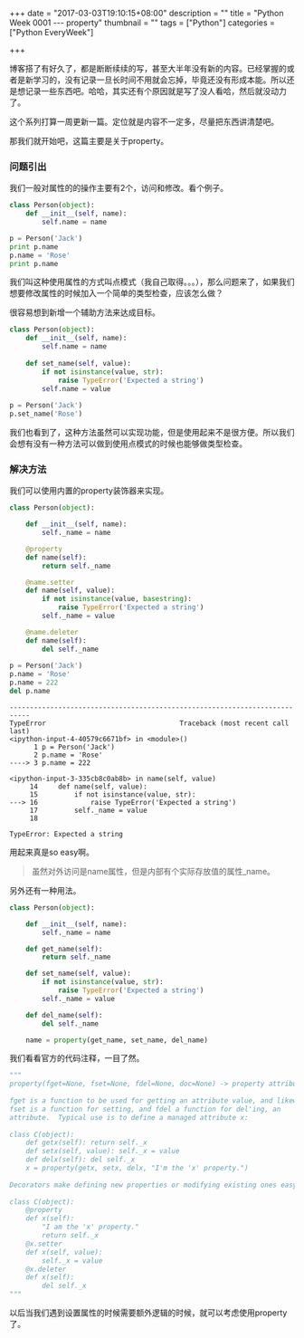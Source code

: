 +++
date = "2017-03-03T19:10:15+08:00"
description = ""
title = "Python Week 0001 --- property"
thumbnail = ""
tags = ["Python"]
categories = ["Python EveryWeek"]

+++


博客搭了有好久了，都是断断续续的写，甚至大半年没有新的内容。已经掌握的或者是新学习的，没有记录一旦长时间不用就会忘掉，毕竟还没有形成本能。所以还是想记录一些东西吧。哈哈，其实还有个原因就是写了没人看哈，然后就没动力了。

这个系列打算一周更新一篇。定位就是内容不一定多，尽量把东西讲清楚吧。

那我们就开始吧，这篇主要是关于property。

<!--more-->

### 问题引出

我们一般对属性的的操作主要有2个，访问和修改。看个例子。

```python
class Person(object):
    def __init__(self, name):
        self.name = name

p = Person('Jack')
print p.name
p.name = 'Rose'
print p.name

```

我们叫这种使用属性的方式叫点模式（我自己取得。。。），那么问题来了，如果我们想要修改属性的时候加入一个简单的类型检查，应该怎么做？

很容易想到新增一个辅助方法来达成目标。

```python
class Person(object):
    def __init__(self, name):
        self.name = name
    
    def set_name(self, value):
        if not isinstance(value, str):
            raise TypeError('Expected a string')
        self.name = value
        
p = Person('Jack')
p.set_name('Rose')
```

我们也看到了，这种方法虽然可以实现功能，但是使用起来不是很方便。所以我们会想有没有一种方法可以做到使用点模式的时候也能够做类型检查。

### 解决方法

我们可以使用内置的property装饰器来实现。

```python
class Person(object):

    def __init__(self, name):
        self._name = name

    @property
    def name(self):
        return self._name

    @name.setter
    def name(self, value):
        if not isinstance(value, basestring):
            raise TypeError('Expected a string')
        self._name = value

    @name.deleter
    def name(self):
        del self._name
        
p = Person('Jack')
p.name = 'Rose'
p.name = 222
del p.name
```

```shell
---------------------------------------------------------------------------
TypeError                                 Traceback (most recent call last)
<ipython-input-4-40579c6671bf> in <module>()
      1 p = Person('Jack')
      2 p.name = 'Rose'
----> 3 p.name = 222

<ipython-input-3-335cb8c0ab8b> in name(self, value)
     14     def name(self, value):
     15         if not isinstance(value, str):
---> 16             raise TypeError('Expected a string')
     17         self._name = value
     18 

TypeError: Expected a string
```

用起来真是so easy啊。

> 虽然对外访问是name属性，但是内部有个实际存放值的属性_name。

另外还有一种用法。

```python
class Person(object):

    def __init__(self, name):
        self._name = name

    def get_name(self):
        return self._name

    def set_name(self, value):
        if not isinstance(value, str):
            raise TypeError('Expected a string')
        self._name = value

    def del_name(self):
        del self._name

    name = property(get_name, set_name, del_name)
```



我们看看官方的代码注释，一目了然。

```python
"""
property(fget=None, fset=None, fdel=None, doc=None) -> property attribute
        
fget is a function to be used for getting an attribute value, and likewise
fset is a function for setting, and fdel a function for del'ing, an
attribute.  Typical use is to define a managed attribute x:
        
class C(object):
    def getx(self): return self._x
    def setx(self, value): self._x = value
    def delx(self): del self._x
    x = property(getx, setx, delx, "I'm the 'x' property.")
        
Decorators make defining new properties or modifying existing ones easy:
        
class C(object):
    @property
    def x(self):
        "I am the 'x' property."
        return self._x
    @x.setter
    def x(self, value):
        self._x = value
    @x.deleter
    def x(self):
        del self._x
"""
```



以后当我们遇到设置属性的时候需要额外逻辑的时候，就可以考虑使用property了。
